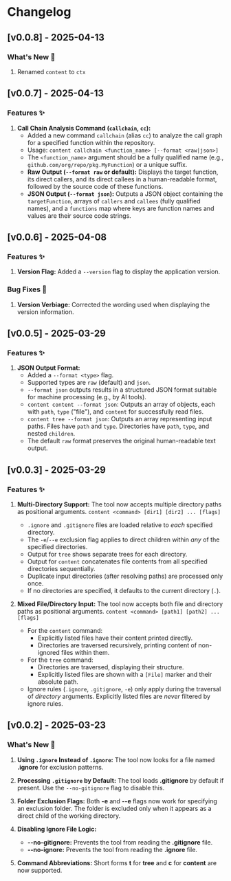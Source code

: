 # Changelog

## [v0.0.8] - 2025-04-13

### What's New 🎉

1. Renamed `content` to `ctx`

## [v0.0.7] - 2025-04-13

### Features ✨

1. **Call Chain Analysis Command (`callchain`, `cc`):**
    - Added a new command `callchain` (alias `cc`) to analyze the call graph for a specified function within the
      repository.
    - Usage: `content callchain <function_name> [--format <raw|json>]`
    - The `<function_name>` argument should be a fully qualified name (e.g., `github.com/org/repo/pkg.MyFunction`) or a
      unique suffix.
    - **Raw Output (`--format raw` or default):** Displays the target function, its direct callers, and its direct
      callees in a human-readable format, followed by the source code of these functions.
    - **JSON Output (`--format json`):** Outputs a JSON object containing the `targetFunction`, arrays of `callers` and
      `callees` (fully qualified names), and a `functions` map where keys are function names and values are their source
      code strings.

## [v0.0.6] - 2025-04-08

### Features ✨

1. **Version Flag:** Added a `--version` flag to display the application version.

### Bug Fixes 🐛

1. **Version Verbiage:** Corrected the wording used when displaying the version information.

## [v0.0.5] - 2025-03-29

### Features ✨

1. **JSON Output Format:**
    - Added a `--format <type>` flag.
    - Supported types are `raw` (default) and `json`.
    - `--format json` outputs results in a structured JSON format suitable for machine processing (e.g., by AI tools).
    - `content content --format json`: Outputs an array of objects, each with `path`, `type` ("file"), and `content` for
      successfully read files.
    - `content tree --format json`: Outputs an array representing input paths. Files have `path` and `type`. Directories
      have `path`, `type`, and nested `children`.
    - The default `raw` format preserves the original human-readable text output.

## [v0.0.3] - 2025-03-29

### Features ✨

1. **Multi-Directory Support:**
   The tool now accepts multiple directory paths as positional arguments.
   `content <command> [dir1] [dir2] ... [flags]`
    - `.ignore` and `.gitignore` files are loaded relative to *each* specified directory.
    - The `-e`/`--e` exclusion flag applies to direct children within *any* of the specified directories.
    - Output for `tree` shows separate trees for each directory.
    - Output for `content` concatenates file contents from all specified directories sequentially.
    - Duplicate input directories (after resolving paths) are processed only once.
    - If no directories are specified, it defaults to the current directory (`.`).

2. **Mixed File/Directory Input:**
   The tool now accepts both file and directory paths as positional arguments.
   `content <command> [path1] [path2] ... [flags]`
    - For the `content` command:
        - Explicitly listed files have their content printed directly.
        - Directories are traversed recursively, printing content of non-ignored files within them.
    - For the `tree` command:
        - Directories are traversed, displaying their structure.
        - Explicitly listed files are shown with a `[File]` marker and their absolute path.
    - Ignore rules (`.ignore`, `.gitignore`, `-e`) only apply during the traversal of *directory* arguments. Explicitly
      listed files are *never* filtered by ignore rules.

## [v0.0.2] - 2025-03-23

### What's New 🎉

1. **Using `.ignore` Instead of `.ignore`:**
   The tool now looks for a file named **.ignore** for exclusion patterns.

2. **Processing `.gitignore` by Default:**
   The tool loads **.gitignore** by default if present. Use the `--no-gitignore` flag to disable this.

3. **Folder Exclusion Flags:**
   Both **-e** and **--e** flags now work for specifying an exclusion folder. The folder is excluded only when it
   appears as a direct child of the working directory.

4. **Disabling Ignore File Logic:**
    - **--no-gitignore:** Prevents the tool from reading the **.gitignore** file.
    - **--no-ignore:** Prevents the tool from reading the **.ignore** file.

5. **Command Abbreviations:**
   Short forms **t** for **tree** and **c** for **content** are now supported.